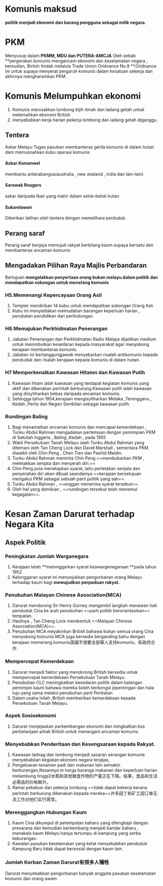 # Komunis maksud
**politik menjadi ekonomi dan barang pengguna sebagai milik negara.**
# PKM
 Menyusup dalam **PKMM, MDU dan PUTERA-AMCJA** Oleh sebab **pergerakan komunis mengancam ekonomi dan keselamatan negara , kemudian, Birtish tindak melaluis Trade Union Oridnance No.9  **.Oridnance ini untuk supaya menyerat pergaruh komunis dalam kesatuan sekerja dan akhirnya mengharamkan PKM.
 
 # Komunis Melumpuhkan ekonomi
 1) Komunis merosakkan lombong bijih timah dan ladang getah untuk melemahkan ekonomi British
 2) menyebabkan kerja harian pekerja lombong dan ladang getah diganggu.

## Tentera
Askar Melayu
Tugas pasukan membanteras gerila komunis di dalam hutan dam memusnahkan kubu operasi komunis
#### Askar Komanwel
membantu antarabangsa(australia , new zealand , india dan lain-lain)
#### Sarawak Rnagers
askar daripada Iban yang mahir dalam selok-belok hutan
#### Sukarelawan
Diberikan latihan oleh tentera dengan memelihara perduduk.
## Perang saraf
Perang saraf berjaya memujuk rakyat berbilang kaum supaya bersatu dan membanteras ancaman komunis
## Mengadakan Pilihan Raya Majlis Perbandaran
Bertujuan **mengalakkan penyertaan orang bukan melayu dalam politik dan mendapatkan sokongan untuk menetang komunis**
### H5.Memenangi Kepercayaan Orang Asli
1) Templer mendirikan 14 kubu untuk mendapatkan sokongan Orang Asli
2) Kubu ini menyediakan memudahan barangan keperluan harian , perubatan pendidikan dan perlindungan.

### H6.Memajukan Perkhidmatan Penerangan
1) Jabatan Penerangan dan Perkhidmatan Radio Malaya dijadikan medium untuk menimbulkan kesedaran kepada masyarakat agar menyokong kerajaan membanteras komunis.
2) Jabatan ini bertanggungjawab menyebarkan risalah antikomunis kepada penduduk dan risalah kerajaan kepada komunis di dalam hutan.

### H7 Memperkenalkan Kawasan Hitamn dan Kawasan Putih
1) Kawasan hitam ialah kawasan yang terdapat kegiatan komunis yang aktif dan dikenakan perintah berkurung.Kawasan putih ialah kawasan yang diisytiharkan bebas daripada ancaman komunis.
2) Sehingga tahun 1954,kerajaan mengisytiharkan Melaka ,Terengganu , Kedah ,Perlis  dan Negeri Sembilan sebagai kawasan putih.

### Rundingan Baling
1) Bagi menamatkan ancaman komunis dan mencapai kemerdekaan , Tunku Abdul Rahman mengadakan pertemuan dengan pemimpian PKM di Sekolah lnggeris , Baling ,Kedah , pada 1955
2) Wakil Persekutuan Tanah Melayu ialah Tunku Abdul Rahman yang ditemani oleh Tan Cheng Lock dan David Marshall , sementara PKM diwaikli oleh Chin Peng , Chen Tien dan Pashid Maidin.
3) Tunku Abdul Rahman meminta Chin Peng ==membubarkan PKM , meletakkan senjata dan menyerah diri.==
4) Chin Peng pula menetapkan syarat, iaitu perletakan senjata dan penyerahan diri akan dibuat seandainya ==kerajaan bersetujuan mengakui PKM sebagai sebuah parti politik yang sah==.
5) Tunku Abdul Rahman , ==enggan menerima syarat tersebut==.
6) Oleh hal yang demikian , ==rundingan tersebut telah menemui kegagalan==.

# Kesan Zaman Darurat terhadap Negara Kita
## Aspek Politik
### Peningkatan Jumlah Warganegara
1) Kerajaan telah **melonggarkan syarat keawargenegaraan **pada tahun 1952
2) Kelonggaran syarat ini menunjukkan pengorbanan orang Melayu terhadap kaum bagi **mewujudkan perpaduan rakyat.**
### Penubuhan Malayan Chinese Association(MCA)
1) Darurat mendorong Sir Henry Gurney mengambil langkah menawan hati penduduk Cina ke arah penubuhan ==parti politik berorientasikan== tempatan.
2) Hasilnya , Tan Cheng Lock membentuk ==Malayan Chinese Association(MCA)==.
3) Penubuhan MCA meyakinkan British bahawa bukan semua orang Cina menyokong komunis.MCA juga bersedia berganding bahu dengan kerajaan memerang komunis英國不想要全部華人支持komunis，和政府合作. 
### Mempercepat Kemerdekaan 
1) Darurat menjadi faktor yang mendorong British bersedia untuk mempercepat kemerdekaan Persekutuan Tanah Melayu.
2) Penubuhan CLC meningkatkan kesedaran politik dalam kalangan pemimpin kaum bahawa mereka boleh berkongsi jepentingan dan hala tuju yang sama melalui penubuhan parti Perikatan 
3) Dalam usaha inilah ,British memberikan kemerdekaan kepada Persekutuan Tanah Melayu.
### Aspek Sosioekonomi
1) Darurat menjejaskan perkembangan ekonomi dan mingkatkan kos perbelanjaan pihak British untuk menangani ancaman komunis.
### Menyebabkan Penderitaan dan Kesengsaraan kepada Rakyat.
1) Kawasan ladnag dan lombong menjadi sasaran serangan komunis menyebabkan kegiatan ekonomi negara terjejas,
2) Pengeluaran tanaman padi dan makanan lain semakin berkurangan,Kesannya m harga baranga makanan dan keperluan harian melambung tinggi2水稻和其他粮食作物的产量正在下降。结果，食品和生活必需品的价格飙升。
3) Ramai pekebun dan pekerja lombong ==tidak dapat bekerja kerana perintah berkurung dikenakan kepada mereka==许多园丁和矿工因订单无法工作对他们实行宵禁。
### Merenggangkan Hubungan Kaum
1) Kaum Cina dikumpul di petempatan baharu yang dilengkapi dengan presarana dan kemudian berkembang menjadi bandar baharu , manakala kaum Melayu hanya tertumpu di kampung yang serba kekurangan.
2) Kawalan pasukan keselamatan yang ketat menyebabkan penduduk Kampung Baru tidak dapat bersosial dengan kaum lain.
### Jumlah Korban Zaman Darurat有很多人犧牲
Darurat menyebabkan pengorbanan banyak anggota pasukan keselamatan komunis dan orang awam.